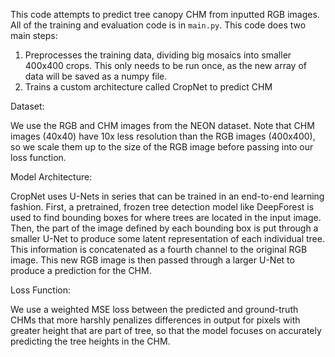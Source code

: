 This code attempts to predict tree canopy CHM from inputted RGB images. All of the training and evaluation code is in `main.py`. This code does two main steps:

1. Preprocesses the training data, dividing big mosaics into smaller 400x400 crops. This only needs to be run once, as the new array of data will be saved as a numpy file. 
2. Trains a custom architecture called CropNet to predict CHM

Dataset:

We use the RGB and CHM images from the NEON dataset. Note that CHM images (40x40) have 10x less resolution than the RGB images (400x400), so we scale them up to the size of the RGB image before passing into our loss function.

Model Architecture:

CropNet uses U-Nets in series that can be trained in an end-to-end learning fashion. First, a pretrained, frozen tree detection model like DeepForest is used to find bounding boxes for where trees are located in the input image. Then, the part of the image defined by each bounding box is put through a smaller U-Net to produce some latent representation of each individual tree. This information is concatenated as a fourth channel to the original RGB image. This new RGB image is then passed through a larger U-Net to produce a prediction for the CHM.

Loss Function:

We use a weighted MSE loss between the predicted and ground-truth CHMs that more harshly penalizes differences in output for pixels with greater height that are part of tree, so that the model focuses on accurately predicting the tree heights in the CHM.